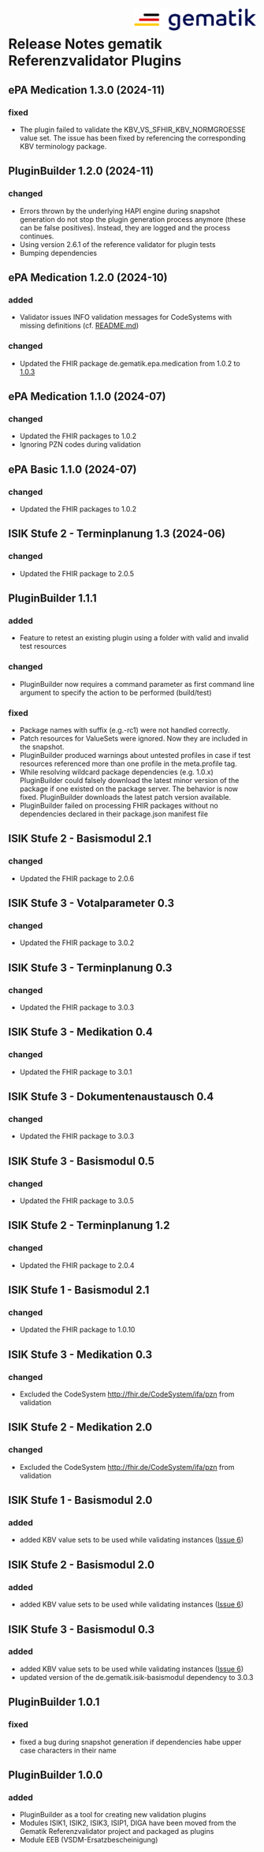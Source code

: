 <img align="right" width="250" height="47" src="docs/Gematik_Logo_Flag.png"/> <br/>  

# Release Notes gematik Referenzvalidator Plugins

## ePA Medication 1.3.0 (2024-11)

### fixed
- The plugin failed to validate the KBV_VS_SFHIR_KBV_NORMGROESSE value set. The issue has been fixed by referencing the corresponding KBV terminology package.

## PluginBuilder 1.2.0 (2024-11)

### changed
- Errors thrown by the underlying HAPI engine during snapshot generation do not stop the plugin generation process anymore (these can be false positives). Instead, they are logged and the process continues.
- Using version 2.6.1 of the reference validator for plugin tests
- Bumping dependencies

## ePA Medication 1.2.0 (2024-10)

### added
- Validator issues INFO validation messages for CodeSystems with missing definitions (cf. [README.md](./README.md#epa-medication))

### changed
- Updated the FHIR package de.gematik.epa.medication from 1.0.2 to [1.0.3](https://simplifier.net/packages/de.gematik.epa.medication/1.0.3)

## ePA Medication 1.1.0 (2024-07)

### changed
- Updated the FHIR packages to 1.0.2
- Ignoring PZN codes during validation

## ePA Basic 1.1.0 (2024-07)

### changed
- Updated the FHIR packages to 1.0.2

## ISIK Stufe 2 - Terminplanung 1.3 (2024-06)

### changed
- Updated the FHIR package to 2.0.5

## PluginBuilder 1.1.1

### added
- Feature to retest an existing plugin using a folder with valid and invalid test resources

### changed
- PluginBuilder now requires a command parameter as first command line argument to specify the action to be performed (build/test)

### fixed
- Package names with suffix (e.g.-rc1) were not handled correctly.
- Patch resources for ValueSets were ignored. Now they are included in the snapshot.
- PluginBuilder produced warnings about untested profiles in case if test resources referenced more than one profile in the meta.profile tag.
- While resolving wildcard package dependencies (e.g. 1.0.x) PluginBuilder could falsely download the latest minor version of the package if one existed on the package server. The behavior is now fixed. PluginBuilder downloads the latest patch version available.
- PluginBuilder failed on processing FHIR packages without no dependencies declared in their package.json manifest file 

## ISIK Stufe 2 - Basismodul 2.1

### changed
- Updated the FHIR package to 2.0.6

## ISIK Stufe 3 - Votalparameter 0.3

### changed
- Updated the FHIR package to 3.0.2

## ISIK Stufe 3 - Terminplanung 0.3

### changed
- Updated the FHIR package to 3.0.3

## ISIK Stufe 3 - Medikation 0.4

### changed
- Updated the FHIR package to 3.0.1

## ISIK Stufe 3 - Dokumentenaustausch 0.4

### changed
- Updated the FHIR package to 3.0.3

## ISIK Stufe 3 - Basismodul 0.5

### changed
- Updated the FHIR package to 3.0.5

## ISIK Stufe 2 - Terminplanung 1.2

### changed
- Updated the FHIR package to 2.0.4

## ISIK Stufe 1 - Basismodul 2.1

### changed
- Updated the FHIR package to 1.0.10

## ISIK Stufe 3 - Medikation 0.3

### changed
- Excluded the CodeSystem http://fhir.de/CodeSystem/ifa/pzn from validation

## ISIK Stufe 2 - Medikation 2.0

### changed
- Excluded the CodeSystem http://fhir.de/CodeSystem/ifa/pzn from validation

## ISIK Stufe 1 - Basismodul 2.0

### added
- added KBV value sets to be used while validating instances ([Issue 6](https://github.com/gematik/app-referencevalidator-plugins/issues/6))

## ISIK Stufe 2 - Basismodul 2.0

### added
- added KBV value sets to be used while validating instances ([Issue 6](https://github.com/gematik/app-referencevalidator-plugins/issues/6))

## ISIK Stufe 3 - Basismodul 0.3

### added
- added KBV value sets to be used while validating instances ([Issue 6](https://github.com/gematik/app-referencevalidator-plugins/issues/6))
- updated version of the de.gematik.isik-basismodul dependency to 3.0.3

## PluginBuilder 1.0.1

### fixed
- fixed a bug during snapshot generation if dependencies habe upper case characters in their name

## PluginBuilder 1.0.0

### added
- PluginBuilder as a tool for creating new validation plugins
- Modules ISIK1, ISIK2, ISIK3, ISIP1, DIGA have been moved from the Gematik Referenzvalidator project and packaged as plugins
- Module EEB (VSDM-Ersatzbescheinigung)